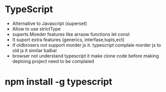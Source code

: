 # TypeScript


* Alternative to Javascript (superset)
* Allow to use strictType
* superts Moeder features like arraow functions let const
* It suport  extra features (generics, interfase,tupls,ect)
* if oldbrosers not support morder js it. typescript complaie morder js to old js it similar balbal
* browser not understand typescript it make clone code before making deploing project need to be complaied


# npm install -g typescript


